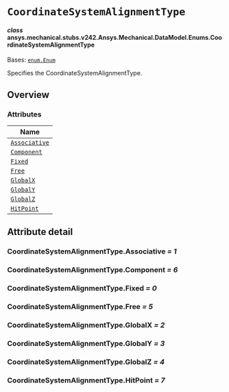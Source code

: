 # `CoordinateSystemAlignmentType`

<a id="ansys.mechanical.stubs.v242.Ansys.Mechanical.DataModel.Enums.CoordinateSystemAlignmentType"></a>

#### *class* ansys.mechanical.stubs.v242.Ansys.Mechanical.DataModel.Enums.CoordinateSystemAlignmentType

Bases: [`enum.Enum`](https://docs.python.org/3/library/enum.html#enum.Enum)

Specifies the CoordinateSystemAlignmentType.

<!-- !! processed by numpydoc !! -->

<a id="overview"></a>

## Overview

### Attributes

| Name |
| ---------------------------------------------------------------------------------------------------------------------------------------------------- |
| [`Associative`](#CoordinateSystemAlignmentType.Associative) |
| [`Component`](#CoordinateSystemAlignmentType.Component) |
| [`Fixed`](#CoordinateSystemAlignmentType.Fixed) |
| [`Free`](#CoordinateSystemAlignmentType.Free) |
| [`GlobalX`](#CoordinateSystemAlignmentType.GlobalX) |
| [`GlobalY`](#CoordinateSystemAlignmentType.GlobalY) |
| [`GlobalZ`](#CoordinateSystemAlignmentType.GlobalZ) |
| [`HitPoint`](#CoordinateSystemAlignmentType.HitPoint) |

<a id="attribute-detail"></a>

## Attribute detail

<a id="CoordinateSystemAlignmentType.Associative"></a>

### CoordinateSystemAlignmentType.Associative *= 1*

<a id="CoordinateSystemAlignmentType.Component"></a>

### CoordinateSystemAlignmentType.Component *= 6*

<a id="CoordinateSystemAlignmentType.Fixed"></a>

### CoordinateSystemAlignmentType.Fixed *= 0*

<a id="CoordinateSystemAlignmentType.Free"></a>

### CoordinateSystemAlignmentType.Free *= 5*

<a id="CoordinateSystemAlignmentType.GlobalX"></a>

### CoordinateSystemAlignmentType.GlobalX *= 2*

<a id="CoordinateSystemAlignmentType.GlobalY"></a>

### CoordinateSystemAlignmentType.GlobalY *= 3*

<a id="CoordinateSystemAlignmentType.GlobalZ"></a>

### CoordinateSystemAlignmentType.GlobalZ *= 4*

<a id="CoordinateSystemAlignmentType.HitPoint"></a>

### CoordinateSystemAlignmentType.HitPoint *= 7*


